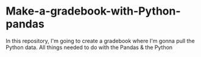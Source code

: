 # Make-a-gradebook-with-Python-pandas
In this repository, I'm going to create a gradebook where I'm gonna pull the Python data. All things needed to do with the Pandas &amp; the Python

